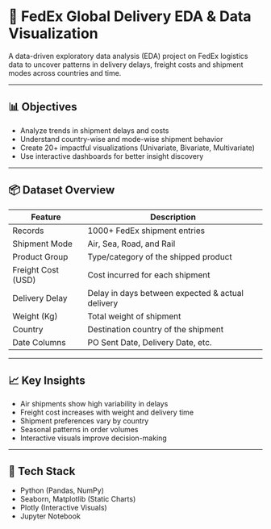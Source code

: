 # 🚚 FedEx Global Delivery EDA & Data Visualization

A data-driven exploratory data analysis (EDA) project on FedEx logistics data to uncover patterns in delivery delays, freight costs and shipment modes across countries and time.

---

## 📊 Objectives

- Analyze trends in shipment delays and costs  
- Understand country-wise and mode-wise shipment behavior  
- Create 20+ impactful visualizations (Univariate, Bivariate, Multivariate)  
- Use interactive dashboards for better insight discovery

---

## 📦 Dataset Overview

| Feature           | Description                                      |
|-------------------|--------------------------------------------------|
| Records           | 1000+ FedEx shipment entries                     |
| Shipment Mode     | Air, Sea, Road, and Rail                         |
| Product Group     | Type/category of the shipped product             |
| Freight Cost (USD)| Cost incurred for each shipment                  |
| Delivery Delay    | Delay in days between expected & actual delivery |
| Weight (Kg)       | Total weight of shipment                         |
| Country           | Destination country of the shipment              |
| Date Columns      | PO Sent Date, Delivery Date, etc.                |

---

## 📈 Key Insights
- Air shipments show high variability in delays  
- Freight cost increases with weight and delivery time  
- Shipment preferences vary by country  
- Seasonal patterns in order volumes  
- Interactive visuals improve decision-making

---

## 📌 Tech Stack

- Python (Pandas, NumPy)
- Seaborn, Matplotlib (Static Charts)
- Plotly (Interactive Visuals)
- Jupyter Notebook
